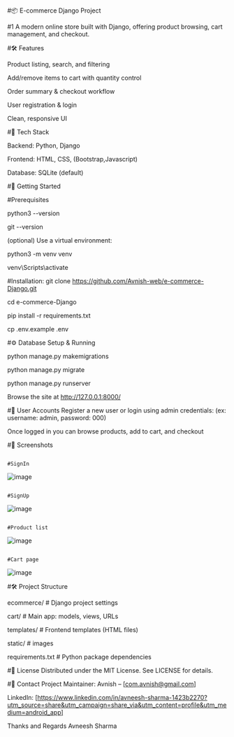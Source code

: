 #📦 E-commerce Django Project

#1 A modern online store built with Django, offering product browsing, cart management, and checkout.


#🛠️ Features

Product listing, search, and filtering

Add/remove items to cart with quantity control

Order summary & checkout workflow

User registration & login

Clean, responsive UI

#🧩 Tech Stack

Backend: Python, Django

Frontend: HTML, CSS, (Bootstrap,Javascript)

Database: SQLite (default)

#🚀 Getting Started

#Prerequisites

python3 --version

git --version

(optional) Use a virtual environment:


python3 -m venv venv

venv\Scripts\activate     



#Installation:
git clone https://github.com/Avnish-web/e-commerce-Django.git

cd e-commerce-Django

pip install -r requirements.txt

cp .env.example .env


#⚙️ Database Setup & Running

python manage.py makemigrations

python manage.py migrate

python manage.py runserver

Browse the site at http://127.0.0.1:8000/


#👥 User Accounts
Register a new user or login using admin credentials: (ex: username: admin, password: 000)

Once logged in you can browse products, add to cart, and checkout

#📱 Screenshots

                                                                            #SignIn

![image](https://github.com/user-attachments/assets/165017c5-0f71-4a24-adbe-6bf52c577cdd)

                                                                            #SignUp

![image](https://github.com/user-attachments/assets/c4b06b56-0f04-4e4b-98aa-76017042a2f5)


                                                                            #Product list
![image](https://github.com/user-attachments/assets/0fa3b312-1be6-4622-9900-e355538d4262)

                                                                            #Cart page
![image](https://github.com/user-attachments/assets/12997024-4968-452c-851b-5b6c923f59df)

#🛠️ Project Structure

ecommerce/            # Django project settings

cart/                 # Main app: models, views, URLs

templates/            # Frontend templates (HTML files)

static/               # images

requirements.txt      # Python package dependencies


#📄 License
Distributed under the MIT License. See LICENSE for details.

#💬 Contact
Project Maintainer: Avnish – [com.avnish@gmail.com]

LinkedIn: [https://www.linkedin.com/in/avneesh-sharma-1423b2270?utm_source=share&utm_campaign=share_via&utm_content=profile&utm_medium=android_app]

Thanks and Regards
Avneesh Sharma
